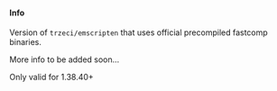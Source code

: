 #### Info
Version of `trzeci/emscripten` that uses official precompiled fastcomp binaries.

More info to be added soon...

Only valid for 1.38.40+
